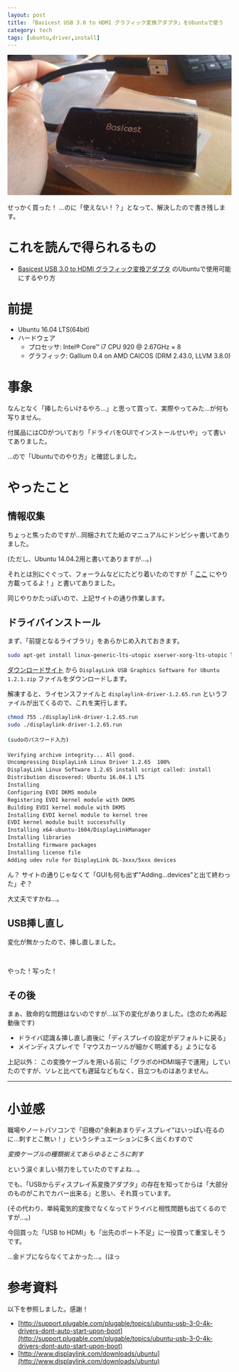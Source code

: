 ```yaml
---
layout: post
title: 「Basicest USB 3.0 to HDMI グラフィック変換アダプタ」をUbuntuで使う
category: tech
tags: [ubuntu,driver,install]
---
```


![Basicest USB 3.0 to HDMI グラフィック変換アダプタ](./images/2016-12-07-overview.png)

せっかく買った！ …のに「使えない！？」となって、解決したので書き残します。


# これを読んで得られるもの

- [Basicest USB 3.0 to HDMI グラフィック変換アダプタ](https://www.amazon.co.jp/Basicest-%E3%82%B0%E3%83%A9%E3%83%95%E3%82%A3%E3%83%83%E3%82%AF-%E3%82%A2%E3%83%80%E3%83%97%E3%82%BF%E3%83%BC-Displaylink-Win10%E5%AF%BE%E5%BF%9C%E3%80%90%E7%9B%B8%E6%80%A7%E4%BF%9D%E8%A8%BC%E4%BB%98%E3%81%8D%E3%80%91/dp/B015XESLTO) のUbuntuで使用可能にするやり方

# 前提

- Ubuntu 16.04 LTS(64bit)
- ハードウェア
  - プロセッサ: Intel® Core™ i7 CPU 920 @ 2.67GHz × 8
  - グラフィック: Gallium 0.4 on AMD CAICOS (DRM 2.43.0, LLVM 3.8.0)

# 事象

なんとなく「挿したらいけるやろ…」と思って買って、実際やってみた…が何も写りません。

付属品にはCDがついており「ドライバをGUIでインストールせいや」って書いてありました。

…ので「Ubuntuでのやり方」と確認しました。

# やったこと

## 情報収集

ちょっと焦ったのですが…同梱されてた紙のマニュアルにドンピシャ書いてありました。

(ただし、Ubuntu 14.04.2用と書いてありますが…。)

それとは別にぐぐって、フォーラムなどにたどり着いたのですが「 [ここ](http://support.displaylink.com/knowledgebase/articles/615714#ubuntu) にやり方載ってるよ！」と書いてありました。

同じやりかたっぽいので、上記サイトの通り作業します。

## ドライバインストール

まず、「前提となるライブラリ」をあらかじめ入れておきます。

```bash
sudo apt-get install linux-generic-lts-utopic xserver-xorg-lts-utopic libegl1-mesa-drivers-lts-utopic xserver-xorg-video-all-lts-utopic xserver-xorg-input-all-lts-utopic linux-signed-generic-lts-utopic
```

[ダウンロードサイト](http://www.displaylink.com/downloads/ubuntu) から `DisplayLink USB Graphics Software for Ubuntu 1.2.1.zip` ファイルをダウンロードします。

解凍すると、ライセンスファイルと `displaylink-driver-1.2.65.run` というファイルが出てくるので、これを実行します。

```bash
chmod 755 ./displaylink-driver-1.2.65.run
sudo ./displaylink-driver-1.2.65.run

(sudoのパスワード入力)

Verifying archive integrity... All good.
Uncompressing DisplayLink Linux Driver 1.2.65  100%  
DisplayLink Linux Software 1.2.65 install script called: install
Distribution discovered: Ubuntu 16.04.1 LTS
Installing
Configuring EVDI DKMS module
Registering EVDI kernel module with DKMS
Building EVDI kernel module with DKMS
Installing EVDI kernel module to kernel tree
EVDI kernel module built successfully
Installing x64-ubuntu-1604/DisplayLinkManager
Installing libraries
Installing firmware packages
Installing license file
Adding udev rule for DisplayLink DL-3xxx/5xxx devices
```

ん？ サイトの通りじゃなくて「GUIも何も出ず"Adding...devices"と出て終わった」ぞ？

大丈夫ですかね…。

## USB挿し直し

変化が無かったので、挿し直しました。

![]()

やった！写った！

## その後

まぁ、致命的な問題はないのですが…以下の変化がありました。(念のため再起動後です)

- ドライバ認識＆挿し直し直後に「ディスプレイの設定がデフォルトに戻る」
- メインディスプレイで「マウスカーソルが細かく明滅する」ようになる

上記以外： この変換ケーブルを用いる前に「グラボのHDMI端子で運用」していたのですが、ソレと比べても遅延などもなく、目立つものはありません。

---

# 小並感

職場やノートパソコンで「旧機の"余剰あまりディスプレイ"はいっぱい在るのに…刺すとこ無い！」というシチュエーションに多く出くわすので

_変換ケーブルの種類揃えてあらゆるところに刺す_

という涙ぐましい努力をしていたのですよね…。

でも、「USBからディスプレイ系変換アダプタ」の存在を知ってからは「大部分のものがこれでカバー出来る」と思い、それ買っています。

(その代わり、単純電気的変換でなくなってドライバと相性問題も出てくるのですが…。)

今回買った「USB to HDMI」も「出先のポート不足」に一役買って重宝しそうです。

…金ドブにならなくてよかった…。(ほっ

# 参考資料

以下を参照しました。感謝！

- [http://support.plugable.com/plugable/topics/ubuntu-usb-3-0-4k-drivers-dont-auto-start-upon-boot](http://support.plugable.com/plugable/topics/ubuntu-usb-3-0-4k-drivers-dont-auto-start-upon-boot)
- [http://www.displaylink.com/downloads/ubuntu](http://www.displaylink.com/downloads/ubuntu)
